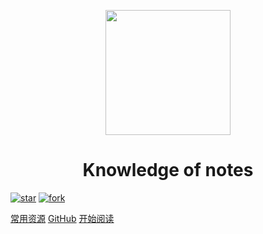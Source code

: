 <p align="center">
<img src="https://gimg2.baidu.com/image_search/src=http%3A%2F%2Fe0.ifengimg.com%2F11%2F2019%2F0523%2F4C1D8DAA90FE478C35C6A112A6D6E5CFF2A0FCB7_size14_w640_h369.jpeg&refer=http%3A%2F%2Fe0.ifengimg.com&app=2002&size=f9999,10000&q=a80&n=0&g=0n&fmt=jpeg?sec=1639218122&t=9150723f664b6f87077acabcc07c036f" width="200" height="200"/>
</p>
<h1 align="center">Knowledge of notes</h1>

[![star](https://img.shields.io/badge/%E6%8E%A8%E8%8D%90%E6%8C%87%E6%95%B0-%E2%AD%90%E2%AD%90%E2%AD%90%E2%AD%90%E2%AD%90-blue.svg)]()
[![fork](https://img.shields.io/badge/version-v4.0-blue.svg)]()


[常用资源](https://blog.csdn.net/weixin_46269257?spm=1000.2115.3001.5343)
[GitHub](https://github.com/GpsLypy/gpslypy.github.io.git)
[开始阅读](#Knowledge-of-notes)




